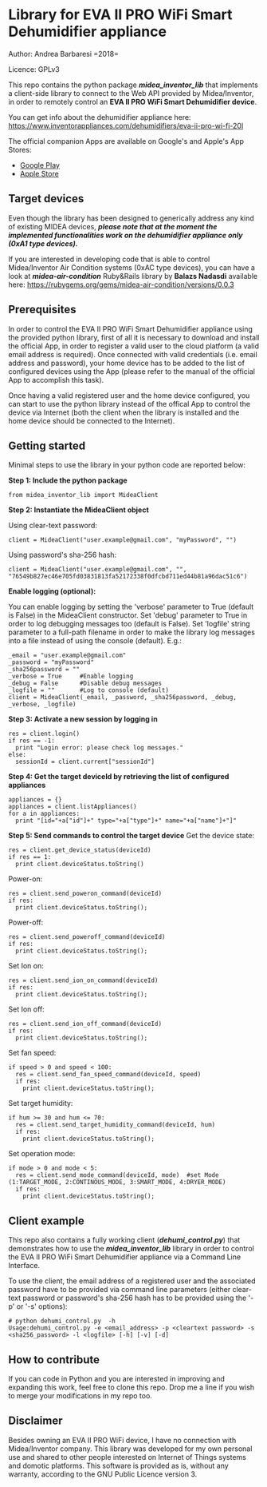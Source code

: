 # Library for EVA II PRO WiFi Smart Dehumidifier appliance
Author: Andrea Barbaresi =2018=

Licence: GPLv3

This repo contains the python package ***midea_inventor_lib*** that implements a client-side library to connect to the Web API provided by Midea/Inventor, in order to remotely control an **EVA II PRO WiFi Smart Dehumidifier device**.

You can get info about the dehumidifier appliance here: https://www.inventorappliances.com/dehumidifiers/eva-ii-pro-wi-fi-20l

The official companion Apps are available on Google's and Apple's App Stores:

* [Google Play](https://play.google.com/store/apps/details?id=com.inventor)
* [Apple Store](https://itunes.apple.com/gr/app/invmate-ii/id1109243423)


Target devices
--------------
Even though the library has been designed to generically address any kind of existing MIDEA devices, ***please note that at the moment the implemented functionalities work on the dehumidifier appliance only (0xA1 type devices).***

If you are interested in developing code that is able to control Midea/Inventor Air Condition systems (0xAC type devices), you can have a look at ***midea-air-condition*** Ruby&Rails library by **Balazs Nadasdi** available here: https://rubygems.org/gems/midea-air-condition/versions/0.0.3


Prerequisites
-------------
In order to control the EVA II PRO WiFi Smart Dehumidifier appliance using the provided python library, first of all it is necessary to download and install the official App, in order to register a valid user to the cloud platform (a valid email address is required). Once connected with valid credentials (i.e. email address and password), your home device has to be added to the list of configured devices using the App (please refer to the manual of the official App to accomplish this task).

Once having a valid registered user and the home device configured, you can start to use the python library instead of the offical App to control the device via Internet (both the client when the library is installed and the home device should be connected to the Internet).


Getting started
---------------
Minimal steps to use the library in your python code are reported below:

**Step 1: Include the python package**
```
from midea_inventor_lib import MideaClient
```
**Step 2: Instantiate the MideaClient object**

Using clear-text password:
```
client = MideaClient("user.example@gmail.com", "myPassword", "")
```
Using password's sha-256 hash:
```
client = MideaClient("user.example@gmail.com", "", "76549b827ec46e705fd03831813fa52172338f0dfcbd711ed44b81a96dac51c6")
```
**Enable logging (optional):**

You can enable logging by setting the 'verbose' parameter to True (default is False) in the MideaClient constructor. 
Set 'debug' parameter to True in order to log debugging messages too (default is False).
Set 'logfile' string parameter to a full-path filename in order to make the library log messages into a file instead of using the console (default).
E.g.:
```
_email = "user.example@gmail.com"
_password = "myPassword"
_sha256password = ""
_verbose = True		#Enable logging
_debug = False		#Disable debug messages
_logfile = ""		#Log to console (default)
client = MideaClient(_email, _password, _sha256password, _debug, _verbose, _logfile)
```
**Step 3: Activate a new session by logging in**
```
res = client.login()
if res == -1:
  print "Login error: please check log messages."
else:
  sessionId = client.current["sessionId"]
```
**Step 4: Get the target deviceId by retrieving the list of configured appliances**
```
appliances = {}
appliances = client.listAppliances()
for a in appliances:
  print "[id="+a["id"]+" type="+a["type"]+" name="+a["name"]+"]"
```
**Step 5: Send commands to control the target device**
Get the device state:
```
res = client.get_device_status(deviceId)
if res == 1:
  print client.deviceStatus.toString()
```
Power-on:
```
res = client.send_poweron_command(deviceId)
if res:
  print client.deviceStatus.toString();
```
Power-off:
```
res = client.send_poweroff_command(deviceId)
if res:
  print client.deviceStatus.toString();
```
Set Ion on:
```
res = client.send_ion_on_command(deviceId)
if res:
  print client.deviceStatus.toString();
```
Set Ion off:
```
res = client.send_ion_off_command(deviceId)
if res:
  print client.deviceStatus.toString();
```
Set fan speed:
```
if speed > 0 and speed < 100:
  res = client.send_fan_speed_command(deviceId, speed)
  if res:
    print client.deviceStatus.toString();
```
Set target humidity:
```
if hum >= 30 and hum <= 70:
  res = client.send_target_humidity_command(deviceId, hum)
  if res:
    print client.deviceStatus.toString();
```
Set operation mode:
```
if mode > 0 and mode < 5:
  res = client.send_mode_command(deviceId, mode)  #set Mode (1:TARGET_MODE, 2:CONTINOUS_MODE, 3:SMART_MODE, 4:DRYER_MODE)
  if res:
    print client.deviceStatus.toString();
```


Client example
--------------
This repo also contains a fully working client (***dehumi_control.py***) that demonstrates how to use the ***midea_inventor_lib*** library in order to control the EVA II PRO WiFi Smart Dehumidifier appliance via a Command Line Interface.

To use the client, the email address of a registered user and the associated password have to be provided via command line parameters (either clear-text password or password's sha-256 hash has to be provided using the '-p' or '-s' options):
```
# python dehumi_control.py  -h
Usage:dehumi_control.py -e <email_address> -p <cleartext password> -s <sha256_password> -l <logfile> [-h] [-v] [-d]
```

How to contribute
-----------------
If you can code in Python and you are interested in improving and expanding this work, feel free to clone this repo. Drop me a line if you wish to merge your modifications in my repo too.


Disclaimer
----------
Besides owning an EVA II PRO WiFi device, I have no connection with Midea/Inventor company. This library was developed for my own personal use and shared to other people interested on Internet of Things systems and domotic platforms. This software is provided as is, without any warranty, according to the GNU Public Licence version 3.
